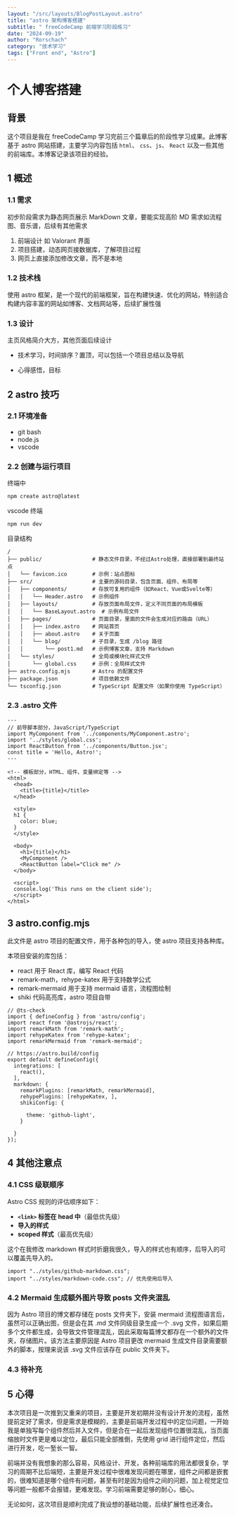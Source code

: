 ```yaml
---
layout: "/src/layouts/BlogPostLayout.astro"
title: "astro 架构博客搭建"
subtitle: " freeCodeCamp 前端学习阶段练习"
date: "2024-09-19"
author: "Rorschach"
category: "技术学习"
tags: ["Front end", "Astro"]
---
```


# 个人博客搭建

## 背景

这个项目是我在 freeCodeCamp 学习完前三个篇章后的阶段性学习成果。此博客基于 astro 网站搭建，主要学习内容包括 `html`、 `css`、`js`、 `React` 以及一些其他的前端库。本博客记录该项目的经验。


## 1 概述

### 1.1 需求

初步阶段需求为静态网页展示 MarkDown 文章，要能实现高阶 MD 需求如流程图、音乐谱，后续有其他需求

1. 前端设计 如 Valorant 界面
2. 项目搭建，动态网页接数据库，了解项目过程
3. 网页上直接添加修改文章，而不是本地



### 1.2 技术栈

使用 astro 框架，是一个现代的前端框架，旨在构建快速、优化的网站，特别适合构建内容丰富的网站如博客、文档网站等，后续扩展性强



### 1.3 设计

主页风格简介大方，其他页面后续设计

- 技术学习，时间排序？置顶，可以包括一个项目总结以及导航

- 心得感悟，目标




## 2 astro 技巧

### 2.1 环境准备

- git bash
- node.js
- vscode



### 2.2 创建与运行项目

终端中

```bash
npm create astro@latest
```



vscode 终端

```bash
npm run dev
```



目录结构

```
/
├── public/                # 静态文件目录，不经过Astro处理，直接部署到最终站点
│   └── favicon.ico        # 示例：站点图标
├── src/                   # 主要的源码目录，包含页面、组件、布局等
│   ├── components/        # 存放可复用的组件（如React、Vue或Svelte等）
│   │   └── Header.astro   # 示例组件
│   ├── layouts/           # 存放页面布局文件，定义不同页面的布局模板
│   │   └── BaseLayout.astro  # 示例布局文件
│   ├── pages/             # 页面目录，里面的文件会生成对应的路由（URL）
│   │   ├── index.astro    # 网站首页
│   │   ├── about.astro    # 关于页面
│   │   └── blog/          # 子目录，生成 /blog 路径
│   │       └── post1.md   # 示例博客文章，支持 Markdown
│   └── styles/            # 全局或模块化样式文件
│       └── global.css     # 示例：全局样式文件
├── astro.config.mjs       # Astro 的配置文件
├── package.json           # 项目依赖文件
└── tsconfig.json          # TypeScript 配置文件（如果你使用 TypeScript）

```



### 2.3 .astro 文件

```
---
// 前导脚本部分，JavaScript/TypeScript
import MyComponent from '../components/MyComponent.astro';
import '../styles/global.css';
import ReactButton from '../components/Button.jsx';
const title = 'Hello, Astro!';
---

<!-- 模板部分，HTML、组件、变量绑定等 -->
<html>
  <head>
    <title>{title}</title>
  </head>
  
  <style>
  h1 {
    color: blue;
  }
  </style>
  
  <body>
    <h1>{title}</h1>
    <MyComponent />
    <ReactButton label="Click me" />
  </body>
  
  <script>
  console.log('This runs on the client side');
  </script>
</html>

```



## 3 astro.config.mjs

此文件是 astro 项目的配置文件，用于各种包的导入，使 astro 项目支持各种库。

本项目安装的库包括：

- react 用于 React 库，编写 React 代码
- remark-math，rehype-katex 用于支持数学公式
- remark-mermaid 用于支持 mermaid 语言，流程图绘制
- shiki 代码高亮库，astro 项目自带

```
// @ts-check
import { defineConfig } from 'astro/config';
import react from '@astrojs/react';
import remarkMath from 'remark-math';
import rehypeKatex from 'rehype-katex';
import remarkMermaid from 'remark-mermaid';

// https://astro.build/config
export default defineConfig({
  integrations: [
    react(),
  ],
  markdown: {
    remarkPlugins: [remarkMath, remarkMermaid],
    rehypePlugins: [rehypeKatex, ],
    shikiConfig: {
      
      theme: 'github-light',
    }
  
  }
});

```



## 4 其他注意点

### 4.1 CSS 级联顺序

Astro CSS 规则的评估顺序如下：

- **`<link>` 标签在 head 中**（最低优先级）
- **导入的样式**
- **scoped 样式**（最高优先级）

这个在我修改 markdown 样式时折磨我很久，导入的样式也有顺序，后导入的可以覆盖先导入的。

```
import "../styles/github-markdown.css";
import "../styles/markdown-code.css"; // 优先使用后导入
```



### 4.2 Mermaid 生成额外图片导致 posts 文件夹混乱

因为 Astro 项目的博文都存储在 posts 文件夹下，安装 mermaid 流程图语言后，虽然可以正确出图，但是会在其 .md 文件同级目录生成一个 .svg 文件，如果后期多个文件都生成，会导致文件管理混乱，因此采取每篇博文都存在一个额外的文件夹，存储图片。该方法主要原因是 Astro 项目更改 mermaid 生成文件目录需要额外的脚本，按理来说该 .svg 文件应该存在 public 文件夹下。



### 4.3 待补充



## 5 心得

本次项目是一次推到又重来的项目，主要是开发初期并没有设计开发的流程，虽然提前定好了需求，但是需求是模糊的，主要是前端开发过程中的定位问题，一开始我是单独写每个组件然后并入文件，但是合在一起后发现组件位置很混乱，当页面缩放时文件更是难以定位，最后只能全部推倒，先使用 grid 进行组件定位，然后进行开发，吃一堑长一智。

前端并没有我想象的那么容易，风格设计、开发，各种前端库的用法都很复杂，学习的周期不比后端短，主要是开发过程中很难发现问题在哪里，组件之间都是嵌套的，很难知道是哪个组件有问题，甚至有时是因为组件之间的问题，加上视觉定位等问题一般都不会报错，更难发现。学习前端需要足够的耐心，细心。

无论如何，这次项目是顺利完成了我设想的基础功能，后续扩展性也还凑合。



